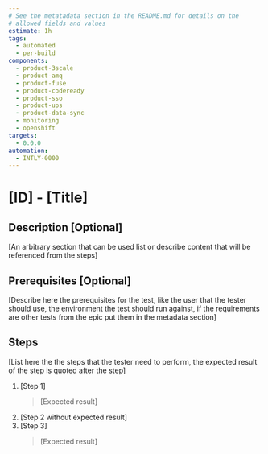 ```yaml
---
# See the metatadata section in the README.md for details on the
# allowed fields and values
estimate: 1h
tags:
  - automated
  - per-build
components:
  - product-3scale
  - product-amq
  - product-fuse
  - product-codeready
  - product-sso
  - product-ups
  - product-data-sync
  - monitoring
  - openshift
targets:
  - 0.0.0
automation:
  - INTLY-0000
---
```


# [ID] - [Title]

## Description [Optional]

[An arbitrary section that can be used list or describe content that will be referenced from the steps]

## Prerequisites [Optional]

[Describe here the prerequisites for the test, like the user that the tester should use, the environment the test should run against, if the requirements are other tests from the epic put them in the metadata section]

## Steps

[List here the the steps that the tester need to perform, the expected result of the step is quoted after the step]

1. [Step 1]
   > [Expected result]
2. [Step 2 without expected result]
3. [Step 3]
   > [Expected result]
